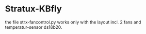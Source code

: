 # Stratux-KBfly
the file strx-fancontrol.py works only with the layout incl. 2 fans and temperatur-sensor ds18b20.
